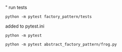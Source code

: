 " run tests

```
python -m pytest factory_pattern/tests
```

added to pytest.ini

```
python -m pytest
```

```
python -m pytest abstract_factory_pattern/frog.py
```
